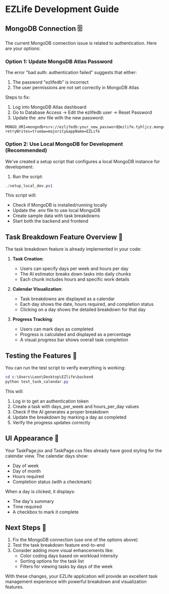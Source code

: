 # EZLife Development Guide

## MongoDB Connection 🗄️

The current MongoDB connection issue is related to authentication. Here are your options:

### Option 1: Update MongoDB Atlas Password

The error "bad auth: authentication failed" suggests that either:
1. The password "ezlifedb" is incorrect
2. The user permissions are not set correctly in MongoDB Atlas

Steps to fix:
1. Log into MongoDB Atlas dashboard
2. Go to Database Access → Edit the ezlifedb user → Reset Password
3. Update the .env file with the new password:
```
MONGO_URI=mongodb+srv://ezlifedb:your_new_password@ezlife.tyhljcz.mongodb.net/?retryWrites=true&w=majority&appName=EZLife
```

### Option 2: Use Local MongoDB for Development (Recommended)

We've created a setup script that configures a local MongoDB instance for development:

1. Run the script:
```powershell
./setup_local_dev.ps1
```

This script will:
- Check if MongoDB is installed/running locally
- Update the .env file to use local MongoDB
- Create sample data with task breakdowns
- Start both the backend and frontend

## Task Breakdown Feature Overview 📅

The task breakdown feature is already implemented in your code:

1. **Task Creation**:
   - Users can specify days per week and hours per day
   - The AI estimator breaks down tasks into daily chunks 
   - Each chunk includes hours and specific work details

2. **Calendar Visualization**:
   - Task breakdowns are displayed as a calendar
   - Each day shows the date, hours required, and completion status
   - Clicking on a day shows the detailed breakdown for that day

3. **Progress Tracking**:
   - Users can mark days as completed
   - Progress is calculated and displayed as a percentage
   - A visual progress bar shows overall task completion

## Testing the Features 🧪

You can run the test script to verify everything is working:

```powershell
cd c:\Users\Leon\Desktop\EZlife\backend
python test_task_calendar.py
```

This will:
1. Log in to get an authentication token
2. Create a task with days_per_week and hours_per_day values
3. Check if the AI generates a proper breakdown
4. Update the breakdown by marking a day as completed
5. Verify the progress updates correctly

## UI Appearance 🎨

Your TaskPage.jsx and TaskPage.css files already have good styling for the calendar view. The calendar days show:

- Day of week
- Day of month
- Hours required
- Completion status (with a checkmark)

When a day is clicked, it displays:
- The day's summary
- Time required
- A checkbox to mark it complete

## Next Steps 🚀

1. Fix the MongoDB connection (use one of the options above)
2. Test the task breakdown feature end-to-end
3. Consider adding more visual enhancements like:
   - Color coding days based on workload intensity
   - Sorting options for the task list
   - Filters for viewing tasks by days of the week

With these changes, your EZLife application will provide an excellent task management experience with powerful breakdown and visualization features.
